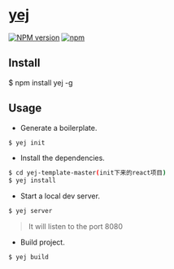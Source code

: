 # [yej](https://github.com/morepowerful/yej)
[![NPM version](https://img.shields.io/npm/v/yumu.svg?style=flat)](https://npmjs.org/package/yej)
[![npm](https://img.shields.io/npm/dt/yumu.svg)](https://npmjs.org/package/yej)
## Install
$ npm install yej -g

## Usage

- Generate a boilerplate.

```bash
$ yej init
```

- Install the dependencies.

```bash
$ cd yej-template-master(init下来的react项目)
$ yej install
```

- Start a local dev server.

```bash
$ yej server
```
> It will listen to the port 8080

- Build project.

```bash
$ yej build
```
